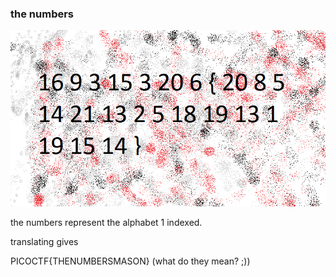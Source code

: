 ### the numbers

![the numbers](the_numbers.png)

the numbers represent the alphabet 1 indexed.

translating gives 

PICOCTF{THENUMBERSMASON} (what do they mean? ;))